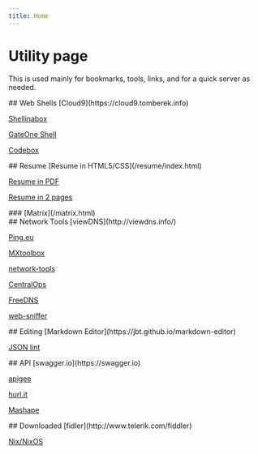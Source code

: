 ```yaml
---
title: Home
---
```



# Utility page
This is used mainly for bookmarks, tools, links, and for a quick server as needed.</p>

<div>
<div>
## Web Shells
[Cloud9](https://cloud9.tomberek.info)

[Shellinabox](https://shell.tomberek.info)

[GateOne Shell](https://gateone.tomberek.info)

[Codebox](https://codebox.tomberek.info)
</div>
<div>
## Resume
[Resume in HTML5/CSS](/resume/index.html)

[Resume in PDF](/resume/BereknyeiResume.pdf)

[Resume in 2 pages](/resume/BereknyeiResume2pages.pdf)

</div>
<div>
### [Matrix](/matrix.html)
</div>
</div>


<div>
<div>
## Network Tools
[viewDNS](http://viewdns.info/)

[Ping.eu](http://ping.eu/)

[MXtoolbox](http://mxtoolbox.com)

[network-tools](http://network-tools.com//)

[CentralOps](http://centralops.net)

[FreeDNS](http://freedns.afraid.org)

[web-sniffer](http://web-sniffer.net)
</div>

<div>
## Editing
[Markdown Editor](https://jbt.github.io/markdown-editor)

[JSON lint](http://jsonlint.com/)
</div>
<div>
## API
[swagger.io](https://swagger.io)

[apigee](https://apigee.com/console/others)

[hurl.it](https://www.hurl.it/)

[Mashape](https://mashape.com/)
</div>

<div>
## Downloaded
[fidler](http://www.telerik.com/fiddler)

[Nix/NixOS](https://nixos.org)
</div>
</div>
